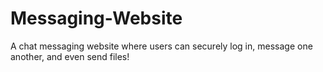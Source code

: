 # Messaging-Website
A chat messaging website where users can securely log in, message one another, and even send files!
